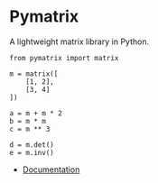 # Pymatrix

A lightweight matrix library in Python.

    from pymatrix import matrix

    m = matrix([
        [1, 2],
        [3, 4]
    ])

    a = m + m * 2
    b = m * m
    c = m ** 3

    d = m.det()
    e = m.inv()

* [Documentation](http://www.dmulholl.com/dev/pymatrix.html)

